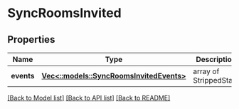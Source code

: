 # SyncRoomsInvited

## Properties

Name | Type | Description | Notes
------------ | ------------- | ------------- | -------------
**events** | [**Vec<::models::SyncRoomsInvitedEvents>**](sync_rooms_invited_events.md) | array of StrippedState | [optional] 

[[Back to Model list]](../README.md#documentation-for-models) [[Back to API list]](../README.md#documentation-for-api-endpoints) [[Back to README]](../README.md)


